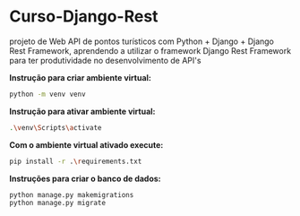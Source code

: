 # Curso-Django-Rest
projeto de Web API de pontos turísticos com Python + Django + Django Rest Framework, aprendendo a utilizar o framework Django Rest Framework para ter produtividade no desenvolvimento de API's

**Instrução para criar ambiente virtual:**

```sh
python -m venv venv
```
**Instrução para ativar ambiente virtual:**

```sh
.\venv\Scripts\activate
```
**Com o ambiente virtual ativado execute:**

```sh
pip install -r .\requirements.txt
```

**Instruções para criar o banco de dados:**

```sh
python manage.py makemigrations
python manage.py migrate
```

